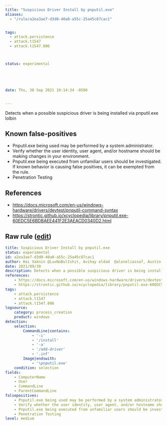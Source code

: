 ```yaml
---
title: "Suspicious Driver Install by pnputil.exe"
aliases:
  - "/rule/a2ea3ae7-d3d0-40a0-a55c-25a45c87cac1"


tags:
  - attack.persistence
  - attack.t1547
  - attack.t1547.006



status: experimental





date: Thu, 30 Sep 2021 19:14:34 -0500


---
```


Detects when a possible suspicious driver is being installed via pnputil.exe lolbin

<!--more-->


## Known false-positives

* Pnputil.exe being used may be performed by a system administrator.
* Verify whether the user identity, user agent, and/or hostname should be making changes in your environment.
* Pnputil.exe being executed from unfamiliar users should be investigated. If known behavior is causing false positives, it can be exempted from the rule.
* Penetration Testing



## References

* https://docs.microsoft.com/en-us/windows-hardware/drivers/devtest/pnputil-command-syntax
* https://strontic.github.io/xcyclopedia/library/pnputil.exe-60EDC5E6BDBAEE441F2E3AEACD0340D2.html


## Raw rule ([edit](https://github.com/SigmaHQ/sigma/edit/master/rules/windows/process_creation/proc_creation_win_lolbins_suspicious_driver_installed_by_pnputil.yml))
```yaml
title: Suspicious Driver Install by pnputil.exe
status: experimental
id: a2ea3ae7-d3d0-40a0-a55c-25a45c87cac1
author: Hai Vaknin @LuxNoBulIshit, Avihay eldad  @aloneliassaf, Austin Songer @austinsonger
date: 2021/09/30
description: Detects when a possible suspicious driver is being installed via pnputil.exe lolbin
references:
    - https://docs.microsoft.com/en-us/windows-hardware/drivers/devtest/pnputil-command-syntax
    - https://strontic.github.io/xcyclopedia/library/pnputil.exe-60EDC5E6BDBAEE441F2E3AEACD0340D2.html
tags:
    - attack.persistence
    - attack.t1547
    - attack.t1547.006
logsource:
    category: process_creation
    product: windows
detection:
    selection:
        CommandLine|contains:
            - '-i'
            - '/install'
            - '-a'
            - '/add-driver'
            - '.inf'
        Image|endswith:
            - '\pnputil.exe'
    condition: selection
fields:
    - ComputerName
    - User
    - CommandLine
    - ParentCommandLine
falsepositives:
    - Pnputil.exe being used may be performed by a system administrator. 
    - Verify whether the user identity, user agent, and/or hostname should be making changes in your environment.
    - Pnputil.exe being executed from unfamiliar users should be investigated. If known behavior is causing false positives, it can be exempted from the rule.
    - Penetration Testing
level: medium

```
